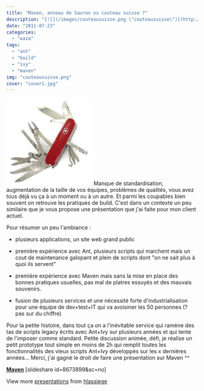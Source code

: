 ```yaml
---
title: "Maven, anneau de Sauron ou couteau suisse ?"
description: "[![](/images/couteausuisse.png \"couteausuisse\")](http://eventuallycoding.com/wp-content/uploads/2011/07/couteausuisse.png) Manque de standardisation, ..."
date: "2011-07-23"
categories: 
  - "waza"
tags: 
  - "ant"
  - "build"
  - "ivy"
  - "maven"
img: "couteausuisse.png"
cover: "cover1.jpg"
---
```


[![](/images/couteausuisse.png "couteausuisse")](http://eventuallycoding.com/wp-content/uploads/2011/07/couteausuisse.png) Manque de standardisation, augmentation de la taille de vos équipes, problèmes de qualités, vous avez tous déjà vu ça à un moment ou à un autre. Et parmi les coupables bien souvent on retrouve les pratiques de build. C'est dans un contexte un peu similaire que je vous propose une présentation que j'ai faite pour mon client actuel.

Pour résumer un peu l'ambiance :

- plusieurs applications, un site web grand public

- première expérience avec Ant, plusieurs scripts qui marchent mais un cout de maintenance galopant et plein de scripts dont "on ne sait plus à quoi ils servent"

- première expérience avec Maven mais sans la mise en place des bonnes pratiques usuelles, pas mal de platres essuyés et des mauvais souvenirs.

- fusion de plusieurs services et une nécessité forte d'industrialisation pour une équipe de dev+test+IT qui va avoisiner les 50 personnes (? pas sur du chiffre)

Pour la petite histoire, dans tout ça on a l'inévitable service qui ramène des tas de scripts legacy écrits avec Ant+Ivy sur plusieurs années et qui tente de l'imposer comme standard. Petite discussion animée, défi, je réalise un petit prototype tout simple en moins de 2h qui remplit toutes les fonctionnalités des vieux scripts Ant+Ivy développés sur les x dernières années... Merci, j'ai gagné le droit de faire une présentation sur Maven ^^

**[Maven](http://www.slideshare.net/hlassiege/maven-8673899 "Maven")** \[slideshare id=8673899&sc=no\]

View more [presentations](http://www.slideshare.net/) from [hlassiege](http://www.slideshare.net/hlassiege)
